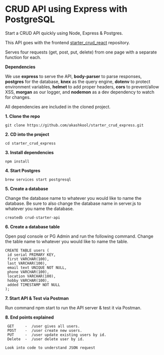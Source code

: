 # CRUD API using Express with PostgreSQL

Start a CRUD API quickly using Node, Express & Postgres.

This API goes with the frontend <a name="starter_crud_react" href="https://github.com/akashkool/starter_crud_react">starter_crud_react</a> repository.

Serves four requests (get, post, put, delete) from one page with a separate function for each.

**Dependencies**

We use **express** to serve the API, **body-parser** to parse responses, **postgres** for the database, **knex** as the query engine, **dotenv** to protect environment variables, **helmet** to add proper headers, **cors** to prevent/allow XSS, **morgan** as our logger, and **nodemon** as a dev dependency to watch for changes.

All dependencies are included in the cloned project.

**1. Clone the repo**

```
git clone https://github.com/akashkool/starter_crud_express.git
```

**2. CD into the project**

```
cd starter_crud_express
```

**3. Install dependencies**

```
npm install
```

**4. Start Postgres**

```
brew services start postgresql
```

**5. Create a database**

Change the database name to whatever you would like to name the database. Be sure to also change the database name in server.js to whatever you name the database.

```
createdb crud-starter-api
```

**6. Create a database table**

Open psql console or PG Admin and run the following command. Change the table name to whatever you would like to name the table.

```
CREATE TABLE users (
 id serial PRIMARY KEY,
 first VARCHAR(100),
 last VARCHAR(100),
 email text UNIQUE NOT NULL,
 phone VARCHAR(100),
 location VARCHAR(100),
 hobby VARCHAR(100),
 added TIMESTAMP NOT NULL
);
```
**7. Start API & Test via Postman**

Run command npm start to run the API server & test it via Postman.

**8. End points explained**
 ```
  GET     -  /user gives all users.
  POST    -  /user create new users.
  PUT     -  /user update existing users by id.
  Delete  -  /user delete user by id.
````
  
  ```Look into code to understand JSON request```

